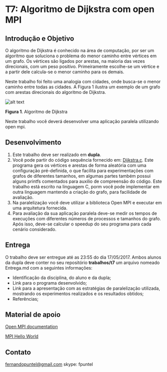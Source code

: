 # T7: Algoritmo de Dijkstra com open MPI
## Introdução e Objetivo
O algoritmo de Dijkstra é conhecido na área de computação, por ser um algoritmo que soluciona o problema do menor caminho entre vértices em um grafo. Os vértices são ligados por arestas, na maioria das vezes direcionais, com um peso positivo. Primeiramente escolhe-se um vértice e a partir dele calcula-se o menor caminho para os demais. 

Neste trabalho foi feito uma analogia com cidades, onde busca-se o menor caminho entre todas as cidades. A Figura 1 ilustra um exemplo de um grafo com arestas direcionais do algoritmo de Dijkstra.

![alt text](http://siddarthareddy.weebly.com/uploads/2/8/7/9/28799429/4999443.png?468)

**Figura 1**. Algoritmo de Dijkstra

Neste trabalho você deverá desenvolver uma aplicação paralela utilizando open mpi.

## Desenvolvimento
1. Este trabalho deve ser realizado em **dupla**.
2. Você pode partir do código sequência fornecido em: [Dijkstra.c](https://github.com/fpuntel/C/blob/master/ELC139/Dijkstra/Dijkstra.c). Este programa gera os vértices e arestas de forma aleatória com uma configuração pré-definida, o que facilita para experimentações com grafos de diferentes tamanhos, em algumas partes também possui alguns printfs comentados para auxilio de compreensão do código. Este trabalho está escrito na linguagem C, porm você pode implementar em outra linguagem mantendo a criação do grafo, para facilidade de avaliação.
3. Na paralelização você deve utilizar a biblioteca Open MPI e executar em uma arquitetura fornecida.
4. Para avaliação da sua aplicação paralela deve-se medir os tempos de execuções com diferentes números de processos e tamanhos do grafo. Após isso, deve-se calcular o speedup do seu programa para cada cenário considerado.

## Entrega

O trabalho deve ser entregue até as 23:55 do dia 17/05/2017. Ambos alunos da dupla deve conter no seu repositório **trabalhos/t7** um arquivo nomeado Entrega.md com a seguintes informações:
* Identificação da disciplina, do aluno e da dupla;
* Link para o programa desenvolvido;
* Link para a apresentação com as estratégias de paralelização utilizada, mostrando os experimentos realizados e os resultados obtidos;
* Referências;

## Material de apoio

[Open MPI documentation](https://www.open-mpi.org/doc/)

[MPI Hello World](http://mpitutorial.com/tutorials/mpi-hello-world/)

## Contato

fernandopuntel@gmail.com
skype: fpuntel
